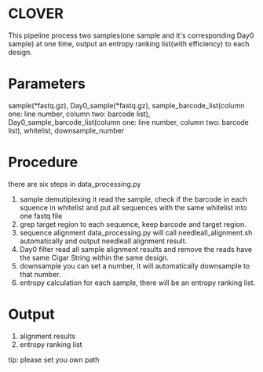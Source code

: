 # CLOVER

This pipeline process two samples(one sample and it's corresponding Day0 sample) at one time, output an entropy ranking list(with efficiency) to each design.

# Parameters
sample(*fastq.gz), Day0_sample(*fastq.gz), sample_barcode_list(column one: line number, column two: barcode list), Day0_sample_barcode_list(column one: line number, column two: barcode list), whitelist, downsample_number

# Procedure
there are six steps in data_processing.py 
1.  sample demutiplexing
   it read the sample, check if the barcode in each squence in whitelist and put all sequences with the same whitelist into one fastq file
2.  grep target region
   to each sequence, keep barcode and target region.
3.  sequence alignment
   data_processing.py will call needleall_alignment.sh automatically and output needleall alignment result.
4.  Day0 filter
   read all sample alignment results and remove the reads have the same Cigar String within the same design.
5.  downsample
   you can set a number, it will automatically downsample to that number.
6.  entropy calculation
   for each sample, there will be an entropy ranking list.

# Output
1. alignment results
2. entropy ranking list

tip: please set you own path
